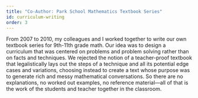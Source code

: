 ```yaml
---
title: "Co-Author: Park School Mathematics Textbook Series"
id: curriculum-writing
order: 3
---
```

From 2007 to 2010, my colleagues and I worked together to write our own textbook series for 9th-11th grade math. Our idea was to design a curriculum that was centered on problems and problem solving rather than on facts and techniques.  We rejected the notion of a teacher-proof textbook that legalistically lays out the steps of a technique and all its potential edge cases and variations, choosing instead to create a text whose purpose was to generate rich and messy mathematical conversations.  So there are no explanations, no worked out examples, no reference material&mdash;all of that is the work of the students and teacher together in the classroom.